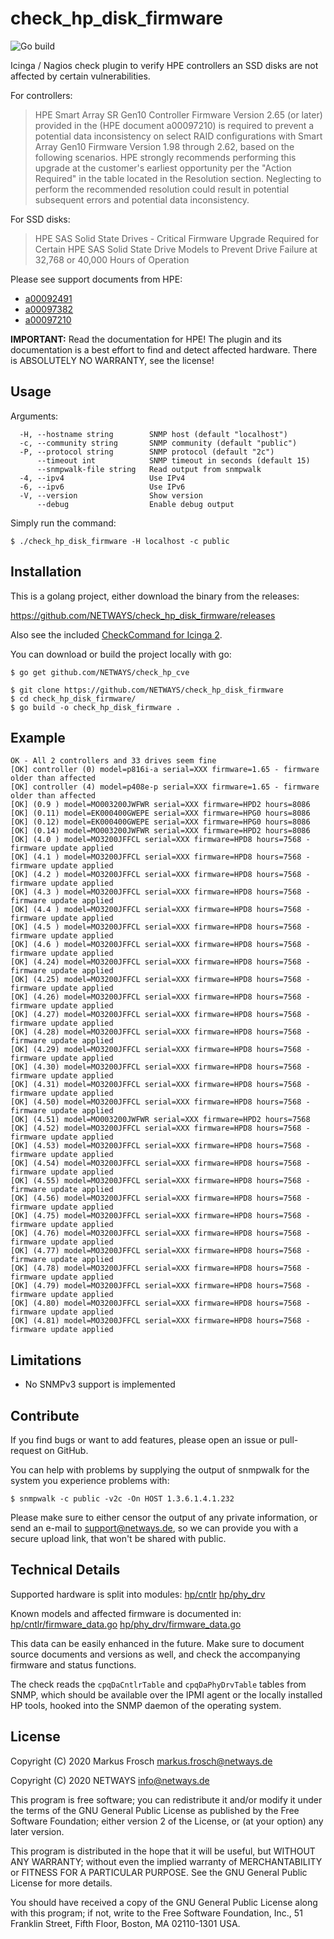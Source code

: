 check_hp_disk_firmware
======================

![Go build](https://github.com/NETWAYS/check_hp_disk_firmware/workflows/Go/badge.svg?branch=master)

<!-- Note: Update `Readme` in main.go when changing this! -->

Icinga / Nagios check plugin to verify HPE controllers an SSD disks are not affected by certain vulnerabilities.

For controllers:
> HPE Smart Array SR Gen10 Controller Firmware Version 2.65 (or later) provided in the (HPE document a00097210) is
> required to prevent a potential data inconsistency on select RAID configurations with Smart Array Gen10 Firmware
> Version 1.98 through 2.62, based on the following scenarios. HPE strongly recommends performing this upgrade at the
> customer's earliest opportunity per the "Action Required" in the table located in the Resolution section.
> Neglecting to perform the recommended resolution could result in potential subsequent errors and potential data
> inconsistency.

For SSD disks:
> HPE SAS Solid State Drives - Critical Firmware Upgrade Required for Certain HPE SAS Solid State Drive Models to
> Prevent Drive Failure at 32,768 or 40,000 Hours of Operation

Please see support documents from HPE:
* [a00092491](https://support.hpe.com/hpesc/public/docDisplay?docLocale=en_US&docId=emr_na-a00092491en_us)
* [a00097382](https://support.hpe.com/hpesc/public/docDisplay?docLocale=en_US&docId=a00097382en_us)
* [a00097210](https://support.hpe.com/hpesc/public/docDisplay?docLocale=en_US&docId=a00097210en_us)

**IMPORTANT:** Read the documentation for HPE! The plugin and its documentation is a best effort to find and detect
affected hardware. There is ABSOLUTELY NO WARRANTY, see the license!

## Usage

Arguments:

      -H, --hostname string        SNMP host (default "localhost")
      -c, --community string       SNMP community (default "public")
      -P, --protocol string        SNMP protocol (default "2c")
          --timeout int            SNMP timeout in seconds (default 15)
          --snmpwalk-file string   Read output from snmpwalk
      -4, --ipv4                   Use IPv4
      -6, --ipv6                   Use IPv6
      -V, --version                Show version
          --debug                  Enable debug output

Simply run the command:

    $ ./check_hp_disk_firmware -H localhost -c public

## Installation

This is a golang project, either download the binary from the releases:

https://github.com/NETWAYS/check_hp_disk_firmware/releases

Also see the included [CheckCommand for Icinga 2](icinga2.conf).

You can download or build the project locally with go:

    $ go get github.com/NETWAYS/check_hp_cve
    
    $ git clone https://github.com/NETWAYS/check_hp_disk_firmware
    $ cd check_hp_disk_firmware/
    $ go build -o check_hp_disk_firmware .

## Example

    OK - All 2 controllers and 33 drives seem fine
    [OK] controller (0) model=p816i-a serial=XXX firmware=1.65 - firmware older than affected
    [OK] controller (4) model=p408e-p serial=XXX firmware=1.65 - firmware older than affected
    [OK] (0.9 ) model=MO003200JWFWR serial=XXX firmware=HPD2 hours=8086
    [OK] (0.11) model=EK000400GWEPE serial=XXX firmware=HPG0 hours=8086
    [OK] (0.12) model=EK000400GWEPE serial=XXX firmware=HPG0 hours=8086
    [OK] (0.14) model=MO003200JWFWR serial=XXX firmware=HPD2 hours=8086
    [OK] (4.0 ) model=MO3200JFFCL serial=XXX firmware=HPD8 hours=7568 - firmware update applied
    [OK] (4.1 ) model=MO3200JFFCL serial=XXX firmware=HPD8 hours=7568 - firmware update applied
    [OK] (4.2 ) model=MO3200JFFCL serial=XXX firmware=HPD8 hours=7568 - firmware update applied
    [OK] (4.3 ) model=MO3200JFFCL serial=XXX firmware=HPD8 hours=7568 - firmware update applied
    [OK] (4.4 ) model=MO3200JFFCL serial=XXX firmware=HPD8 hours=7568 - firmware update applied
    [OK] (4.5 ) model=MO3200JFFCL serial=XXX firmware=HPD8 hours=7568 - firmware update applied
    [OK] (4.6 ) model=MO3200JFFCL serial=XXX firmware=HPD8 hours=7568 - firmware update applied
    [OK] (4.24) model=MO3200JFFCL serial=XXX firmware=HPD8 hours=7568 - firmware update applied
    [OK] (4.25) model=MO3200JFFCL serial=XXX firmware=HPD8 hours=7568 - firmware update applied
    [OK] (4.26) model=MO3200JFFCL serial=XXX firmware=HPD8 hours=7568 - firmware update applied
    [OK] (4.27) model=MO3200JFFCL serial=XXX firmware=HPD8 hours=7568 - firmware update applied
    [OK] (4.28) model=MO3200JFFCL serial=XXX firmware=HPD8 hours=7568 - firmware update applied
    [OK] (4.29) model=MO3200JFFCL serial=XXX firmware=HPD8 hours=7568 - firmware update applied
    [OK] (4.30) model=MO3200JFFCL serial=XXX firmware=HPD8 hours=7568 - firmware update applied
    [OK] (4.31) model=MO3200JFFCL serial=XXX firmware=HPD8 hours=7568 - firmware update applied
    [OK] (4.50) model=MO3200JFFCL serial=XXX firmware=HPD8 hours=7568 - firmware update applied
    [OK] (4.51) model=MO003200JWFWR serial=XXX firmware=HPD2 hours=7568
    [OK] (4.52) model=MO3200JFFCL serial=XXX firmware=HPD8 hours=7568 - firmware update applied
    [OK] (4.53) model=MO3200JFFCL serial=XXX firmware=HPD8 hours=7568 - firmware update applied
    [OK] (4.54) model=MO3200JFFCL serial=XXX firmware=HPD8 hours=7568 - firmware update applied
    [OK] (4.55) model=MO3200JFFCL serial=XXX firmware=HPD8 hours=7568 - firmware update applied
    [OK] (4.56) model=MO3200JFFCL serial=XXX firmware=HPD8 hours=7568 - firmware update applied
    [OK] (4.75) model=MO3200JFFCL serial=XXX firmware=HPD8 hours=7568 - firmware update applied
    [OK] (4.76) model=MO3200JFFCL serial=XXX firmware=HPD8 hours=7568 - firmware update applied
    [OK] (4.77) model=MO3200JFFCL serial=XXX firmware=HPD8 hours=7568 - firmware update applied
    [OK] (4.78) model=MO3200JFFCL serial=XXX firmware=HPD8 hours=7568 - firmware update applied
    [OK] (4.79) model=MO3200JFFCL serial=XXX firmware=HPD8 hours=7568 - firmware update applied
    [OK] (4.80) model=MO3200JFFCL serial=XXX firmware=HPD8 hours=7568 - firmware update applied
    [OK] (4.81) model=MO3200JFFCL serial=XXX firmware=HPD8 hours=7568 - firmware update applied

## Limitations

* No SNMPv3 support is implemented

## Contribute

If you find bugs or want to add features, please open an issue or pull-request on GitHub.

You can help with problems by supplying the output of snmpwalk for the system you experience problems with:

    $ snmpwalk -c public -v2c -On HOST 1.3.6.1.4.1.232
    
Please make sure to either censor the output of any private information, or send an e-mail to support@netways.de,
so we can provide you with a secure upload link, that won't be shared with public.

## Technical Details

Supported hardware is split into modules: [hp/cntlr](hp/cntlr) [hp/phy_drv](hp/phy_drv)

Known models and affected firmware is documented in: [hp/cntlr/firmware_data.go](hp/cntlr/firmware_data.go) [hp/phy_drv/firmware_data.go](hp/phy_drv/firmware_data.go)

This data can be easily enhanced in the future. Make sure to document source documents and versions as well, and check
the accompanying firmware and status functions.

The check reads the `cpqDaCntlrTable` and `cpqDaPhyDrvTable` tables from SNMP, which should be available over the
IPMI agent or the locally installed HP tools, hooked into the SNMP daemon of the operating system.

## License

Copyright (C) 2020 Markus Frosch <markus.frosch@netways.de>

Copyright (C) 2020 NETWAYS <info@netways.de>

This program is free software; you can redistribute it and/or modify
it under the terms of the GNU General Public License as published by
the Free Software Foundation; either version 2 of the License, or
(at your option) any later version.

This program is distributed in the hope that it will be useful,
but WITHOUT ANY WARRANTY; without even the implied warranty of
MERCHANTABILITY or FITNESS FOR A PARTICULAR PURPOSE.  See the
GNU General Public License for more details.

You should have received a copy of the GNU General Public License along
with this program; if not, write to the Free Software Foundation, Inc.,
51 Franklin Street, Fifth Floor, Boston, MA 02110-1301 USA.
